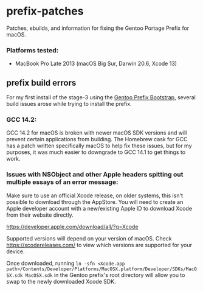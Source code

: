 # prefix-patches
Patches, ebuilds, and information for fixing the Gentoo Portage Prefix for macOS.

### Platforms tested:
- MacBook Pro Late 2013 (macOS Big Sur, Darwin 20.6, Xcode 13)

## prefix build errors
For my first install of the stage-3 using the [Gentoo Prefix Bootstrap](https://wiki.gentoo.org/wiki/Project:Prefix/Bootstrap), several build issues arose while trying to install the prefix.

### GCC 14.2:
GCC 14.2 for macOS is broken with newer macOS SDK versions and will prevent certain applications from building.
The Homebrew cask for GCC has a patch written specifically macOS to help fix these issues, but for my purposes, it was much easier to downgrade to GCC 14.1 to get things to work.

### Issues with NSObject and other Apple headers spitting out multiple essays of an error message:
Make sure to use an official Xcode release, on older systems, this isn't possible to download through the AppStore.
You will need to create an Apple developer account with a new/existing Apple ID to download Xcode from their website directly.

https://developer.apple.com/download/all/?q=Xcode

Supported versions will depend on your version of macOS. Check https://xcodereleases.com/ to view which versions are supported for your device.

Once downloaded, running `ln -sfn <Xcode.app path>/Contents/Developer/Platforms/MacOSX.platform/Developer/SDKs/MacOSX.sdk MacOSX.sdk` in the Gentoo prefix's root directory will allow you to swap to the newly downloaded Xcode SDK.
